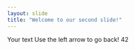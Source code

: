 ```yaml
---
layout: slide
title: "Welcome to our second slide!"
---
```

Your text
Use the left arrow to go back!
42
